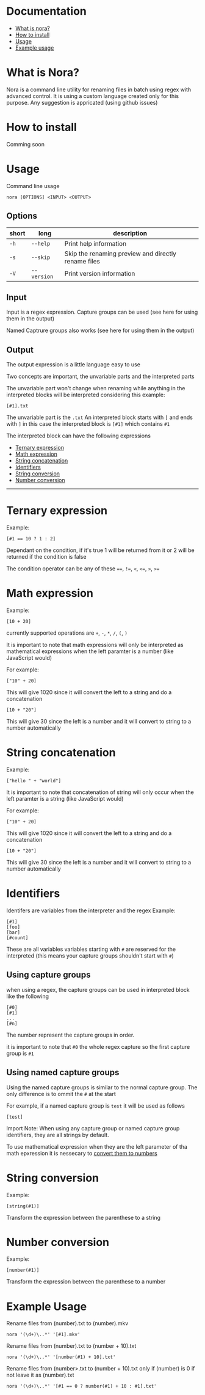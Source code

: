 # Documentation

-   [What is nora?](#what-is-nora)
-   [How to install](#how-to-install)
-   [Usage](#usage)
-   [Example usage](#example-usage)

# What is Nora?

Nora is a command line utility for renaming files in batch using regex with advanced control.
It is using a custom language created only for this purpose.
Any suggestion is appricated (using github issues)

# How to install

Comming soon

# Usage

Command line usage

```
nora [OPTIONS] <INPUT> <OUTPUT>
```

## Options

| short | long        | description                                         |
| ----- | ----------- | --------------------------------------------------- |
| `-h`  | `--help`    | Print help information                              |
| `-s`  | `--skip`    | Skip the renaming preview and directly rename files |
| `-V`  | `--version` | Print version information                           |

## Input

Input is a regex expression.
Capture groups can be used (see here for using them in the output)

Named Captrure groups also works (see here for using them in the output)

## Output

The output expression is a little language easy to use

Two concepts are important, the unvariable parts and the interpreted parts

The unvariable part won't change when renaming while anything in the interpreted blocks will be interpreted
considering this example:

```
[#1].txt
```

The unvariable part is the `.txt`
An interpreted block starts with `[` and ends with `]` in this case the interpreted block is `[#1]` which contains `#1`

The interpreted block can have the following expressions

-   [Ternary expression](#ternary-expression)
-   [Math expression](#math-expression)
-   [String concatenation](#string-concatenation)
-   [Identifiers](#identifiers)
-   [String conversion](#string-conversion)
-   [Number conversion](#number-conversion)

---

# Ternary expression

Example:

```
[#1 == 10 ? 1 : 2]
```

Dependant on the condition, if it's true 1 will be returned from it
or 2 will be returned if the condition is false

The condition operator can be any of these `==`, `!=`, `<`, `<=`, `>`, `>=`

# Math expression

Example:

```
[10 + 20]
```

currently supported operations are `+`, `-`, `*`, `/`, `(`, `)`

It is important to note that math expressions will only be interpreted as mathematical expressions when the left paramter is a number (like JavaScript would)

For example:

```
["10" + 20]
```

This will give 1020 since it will convert the left to a string and do a concatenation

```
[10 + "20"]
```

This will give 30 since the left is a number and it will convert to string to a number automatically

# String concatenation

Example:

```
["hello " + "world"]
```

It is important to note that concatenation of string will only occur when the left paramter is a string (like JavaScript would)

For example:

```
["10" + 20]
```

This will give 1020 since it will convert the left to a string and do a concatenation

```
[10 + "20"]
```

This will give 30 since the left is a number and it will convert to string to a number automatically

# Identifiers

Identifers are variables from the interpreter and the regex
Example:

```
[#1]
[foo]
[bar]
[#count]
```

These are all variables
variables starting with `#` are reserved for the interpreted (this means your capture groups shouldn't start with `#`)

## Using capture groups

when using a regex, the capture groups can be used in interpreted block like the following

```
[#0]
[#1]
...
[#n]
```

The number represent the capture groups in order.

it is important to note that `#0` the whole regex capture so the first capture group is `#1`

## Using named capture groups

Using the named capture groups is similar to the normal capture group. The only difference is to ommit the `#` at the start

For example, if a named capture group is `test` it will be used as follows

```
[test]
```

Import Note: When using any capture group or named capture group identifiers, they are all strings by default.

To use mathematical expression when they are the left parameter of tha math epxression it is nessecary to [convert them to numbers](#number-conversion)

# String conversion

Example:

```
[string(#1)]
```

Transform the expression between the parenthese to a string

# Number conversion

Example:

```
[number(#1)]
```

Transform the expression between the parenthese to a number

# Example Usage

Rename files from (number).txt to (number).mkv

```
nora '(\d+)\..*' '[#1].mkv'
```

Rename files from (number).txt to (number + 10).txt

```
nora '(\d+)\..*' '[number(#1) + 10].txt'
```

Rename files from (number>.txt to (number + 10).txt only if (number) is 0 if not leave it as (number).txt

```
nora '(\d+)\..*' '[#1 == 0 ? number(#1) + 10 : #1].txt'
```
